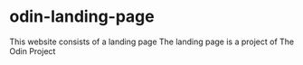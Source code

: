 # odin-landing-page
This website consists of a landing page
The landing page is a project of The Odin Project
